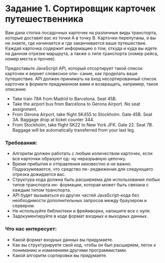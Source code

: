 # Задание 1. Сортировщик карточек путешественника

Вам дана стопка посадочных карточек на различные виды транспорта, которые доставят вас из
точки A в точку B. Карточки перепутаны, и вы не знаете, где начинается и где заканчивается ваше
путешествие. Каждая карточка содержит информацию о том, откуда и куда вы едете на данном
отрезке маршрута, а также о типе транспорта (номер рейса, номер места и прочее).

Предоставьте JavaScript API, который отсортирует такой список карточек и вернет словесное опи-
сание, как проделать ваше путешествие. API должен принимать на вход несортированный список
карточек в формате придуманном вами и возвращать, например, такое описание:

* Take train 78A from Madrid to Barcelona. Seat 45B.
* Take the airport bus from Barcelona to Gerona Airport. No seat assignment.
* From Gerona Airport, take flight SK455 to Stockholm. Gate 45B. Seat 3A. Baggage drop at ticket
counter 344.
* From Stockholm, take flight SK22 to New York JFK. Gate 22. Seat 7B. Baggage will be automatically
transferred from your last leg.

### Требования:

* Алгоритм должен работать с любым количеством карточек, если все карточки образуют од-
ну неразрывную цепочку.
* Время прибытия и отправления неизвестно и не важно. Подразумевается, что средство пе-
редвижения для следующего отрезка дожидается вас.
* Структура кода должна быть расширяема для использования любых типов транспорта ин-
формации, которая может быть связана с каждым типом транспорта.
* API будет вызываться из других частей JavaScript-кода без необходимости дополнительных
запросов между браузером и сервером.
* Не используйте библиотеки и фреймворки, напишите все с нуля.
* Задокументируйте в коде формат входных и выходных данных.

### Что нас интересует:
* Какой формат входных данных вы придумаете.
* Как вы структурируете свой код, чтобы он был расширяем, легок к пониманию и изменениям другими программистами.
* Какой алгоритм сортировки вы придумаете.